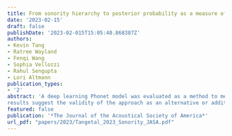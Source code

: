 ```yaml
---
title: From sonority hierarchy to posterior probability as a measure of lenition. The case of Spanish stops
date: '2023-02-15'
draft: false
publishDate: '2023-02-015T15:05:40.868387Z'
authors:
- Kevin Tang
- Ratree Wayland
- Fenqi Wang
- Sophia Vellozzi
- Rahul Sengupta
- Lori Altmann
publication_types:
- '2'
abstract: 'A deep learning Phonet model was evaluated as a method to measure lenition. Unlike quantitative acoustic methods, recurrent networks were trained to recognize the posterior probabilities of sonorant and continuant phonological features in a corpus of Argentinian Spanish. When applied to intervocalic and post-nasal voiced and voiceless stops, the approach yielded lenition patterns similar to those previously reported. Further, additional patterns also emerged. The
results suggest the validity of the approach as an alternative or addition to quantitative acoustic measures of lenition.'
featured: false
publication: '*The Journal of the Acoustical Society of America*'
url_pdf: "papers/2023/Tangetal_2023_Sonority_JASA.pdf"
---
```

